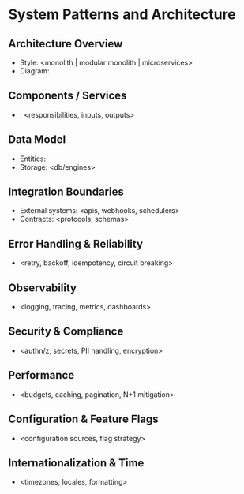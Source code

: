 # System Patterns and Architecture

## Architecture Overview
- Style: <monolith | modular monolith | microservices>
- Diagram: <link or placeholder>

## Components / Services
- <component>: <responsibilities, inputs, outputs>

## Data Model
- Entities: <entity list>
- Storage: <db/engines>

## Integration Boundaries
- External systems: <apis, webhooks, schedulers>
- Contracts: <protocols, schemas>

## Error Handling & Reliability
- <retry, backoff, idempotency, circuit breaking>

## Observability
- <logging, tracing, metrics, dashboards>

## Security & Compliance
- <authn/z, secrets, PII handling, encryption>

## Performance
- <budgets, caching, pagination, N+1 mitigation>

## Configuration & Feature Flags
- <configuration sources, flag strategy>

## Internationalization & Time
- <timezones, locales, formatting> 